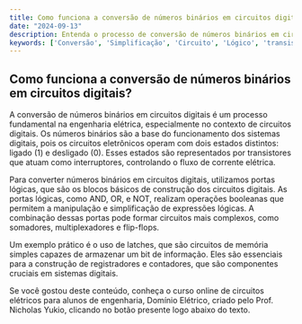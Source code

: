 ```yaml
---
title: Como funciona a conversão de números binários em circuitos digitais?
date: "2024-09-13"
description: Entenda o processo de conversão de números binários em circuitos digitais e sua importância na engenharia elétrica.
keywords: ['Conversão', 'Simplificação', 'Circuito', 'Lógico', 'transistor', 'número', 'Latch']
---
```


## Como funciona a conversão de números binários em circuitos digitais?

A conversão de números binários em circuitos digitais é um processo fundamental na engenharia elétrica, especialmente no contexto de circuitos digitais. Os números binários são a base do funcionamento dos sistemas digitais, pois os circuitos eletrônicos operam com dois estados distintos: ligado (1) e desligado (0). Esses estados são representados por transistores que atuam como interruptores, controlando o fluxo de corrente elétrica.

Para converter números binários em circuitos digitais, utilizamos portas lógicas, que são os blocos básicos de construção dos circuitos digitais. As portas lógicas, como AND, OR, e NOT, realizam operações booleanas que permitem a manipulação e simplificação de expressões lógicas. A combinação dessas portas pode formar circuitos mais complexos, como somadores, multiplexadores e flip-flops.

Um exemplo prático é o uso de latches, que são circuitos de memória simples capazes de armazenar um bit de informação. Eles são essenciais para a construção de registradores e contadores, que são componentes cruciais em sistemas digitais.

Se você gostou deste conteúdo, conheça o curso online de circuitos elétricos para alunos de engenharia, Domínio Elétrico, criado pelo Prof. Nicholas Yukio, clicando no botão presente logo abaixo do texto.